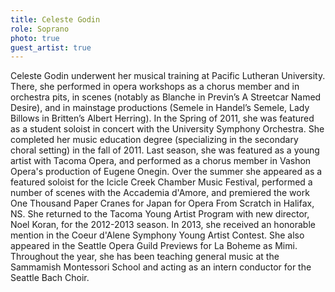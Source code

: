 ```yaml
---
title: Celeste Godin
role: Soprano
photo: true
guest_artist: true
---
```


Celeste Godin underwent her musical training at Pacific Lutheran University. There, she performed in opera workshops as a chorus member and in orchestra pits, in scenes (notably as Blanche in Previn’s A Streetcar Named Desire), and in mainstage productions (Semele in Handel’s Semele, Lady Billows in Britten’s Albert Herring). In the Spring of 2011, she was featured as a student soloist in concert with the University Symphony Orchestra. She completed her music education degree (specializing in the secondary choral setting) in the fall of 2011. Last season, she was featured as a young artist with Tacoma Opera, and performed as a chorus member in Vashon Opera's production of Eugene Onegin. Over the summer she appeared as a featured soloist for the Icicle Creek Chamber Music Festival, performed a number of scenes with the Accademia d'Amore, and premiered the work One Thousand Paper Cranes for Japan for Opera From Scratch in Halifax, NS. She returned to the Tacoma Young Artist Program with new director, Noel Koran, for the 2012-2013 season. In 2013, she received an honorable mention in the Coeur d'Alene Symphony Young Artist Contest. She also appeared in the Seattle Opera Guild Previews for La Boheme as Mimi. Throughout the year, she has been teaching general music at the Sammamish Montessori School and acting as an intern conductor for the Seattle Bach Choir.
